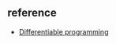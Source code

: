 ## reference

- [Differentiable programming](https://en.wikipedia.org/wiki/Differentiable_programming)
